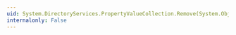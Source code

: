 ```yaml
---
uid: System.DirectoryServices.PropertyValueCollection.Remove(System.Object)
internalonly: False
---
```

